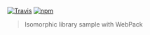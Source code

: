 [![Travis](https://img.shields.io/travis/Ridermansb/isomorphic-library.svg?style=flat-square)](https://travis-ci.org/Ridermansb/isomorphic-library)
[![npm](https://img.shields.io/npm/v/npm.svg?style=flat-square)](https://www.npmjs.com/package/isomorphic-library)

> Isomorphic library sample with WebPack